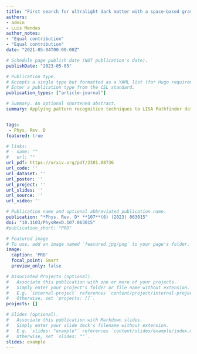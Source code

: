 ```yaml
---
title: "First search for ultralight dark matter with a space-based gravitational-wave antenna: LISA Pathfinder"
authors:
- admin
- Luis Mendes
author_notes:
- "Equal contribution"
- "Equal contribution"
date: "2021-05-04T00:00:00Z"

# Schedule page publish date (NOT publication's date).
publishDate: "2023-05-05"

# Publication type.
# Accepts a single type but formatted as a YAML list (for Hugo requirements).
# Enter a publication type from the CSL standard.
publication_types: ["article-journal"]

# Summary. An optional shortened abstract.
summary: Applying pattern recognition techniques to LISA Pathfinder data to search for ultralight dark matter.


tags:
 - Phys. Rev. D
featured: true

# links:
# - name: ""
#   url: ""
url_pdf: https://arxiv.org/pdf/2301.08736
url_code: ''
url_dataset: ''
url_poster: ''
url_project: ''
url_slides: ''
url_source: ''
url_video: ''

# Publication name and optional abbreviated publication name.
publication: "*Phys. Rev. D* **107**(6) (2023) 063015"
doi: "10.1103/PhysRevD.107.063015"
#publication_short: "PRD"

# Featured image
# To use, add an image named `featured.jpg/png` to your page's folder. 
image:
  caption: 'PRD'
  focal_point: Smart
  preview_only: false

# Associated Projects (optional).
#   Associate this publication with one or more of your projects.
#   Simply enter your project's folder or file name without extension.
#   E.g. `internal-project` references `content/project/internal-project/index.md`.
#   Otherwise, set `projects: []`.
projects: []

# Slides (optional).
#   Associate this publication with Markdown slides.
#   Simply enter your slide deck's filename without extension.
#   E.g. `slides: "example"` references `content/slides/example/index.md`.
#   Otherwise, set `slides: ""`.
slides: example
---
```

